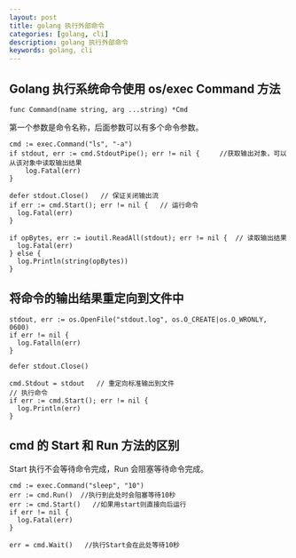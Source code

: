 ```yaml
---
layout: post
title: golang 执行外部命令
categories: [golang, cli]
description: golang 执行外部命令
keywords: golang, cli
---
```


## Golang 执行系统命令使用 os/exec Command 方法
``` golang
func Command(name string, arg ...string) *Cmd
```
第一个参数是命令名称，后面参数可以有多个命令参数。

``` golang
cmd := exec.Command("ls", "-a")
if stdout, err := cmd.StdoutPipe(); err != nil {     //获取输出对象，可以从该对象中读取输出结果
    log.Fatal(err)
}

defer stdout.Close()   // 保证关闭输出流
if err := cmd.Start(); err != nil {   // 运行命令
  log.Fatal(err)
}

if opBytes, err := ioutil.ReadAll(stdout); err != nil {  // 读取输出结果    
  log.Fatal(err)
} else {
  log.Println(string(opBytes))
}
```

## 将命令的输出结果重定向到文件中
``` golang
stdout, err := os.OpenFile("stdout.log", os.O_CREATE|os.O_WRONLY, 0600)   
if err != nil {
  log.Fatalln(err)
}

defer stdout.Close()

cmd.Stdout = stdout   // 重定向标准输出到文件
// 执行命令
if err := cmd.Start(); err != nil {
  log.Println(err)
}
```
## cmd 的 Start 和 Run 方法的区别
Start 执行不会等待命令完成，Run 会阻塞等待命令完成。
``` golang
cmd := exec.Command("sleep", "10")
err := cmd.Run()  //执行到此处时会阻塞等待10秒
err := cmd.Start()   //如果用start则直接向后运行
if err != nil {
  log.Fatal(err)
}

err = cmd.Wait()   //执行Start会在此处等待10秒
```